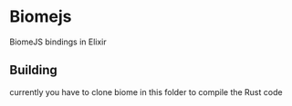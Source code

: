 # Biomejs

BiomeJS bindings in Elixir


## Building

currently you have to clone biome in this folder to compile the Rust code

